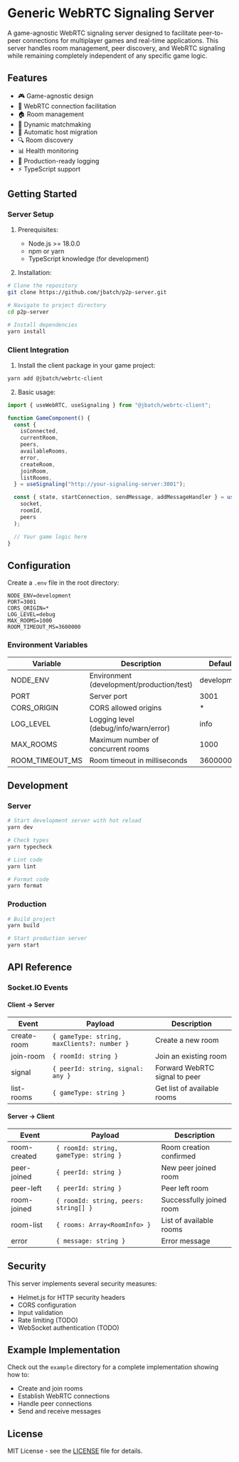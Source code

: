 # Generic WebRTC Signaling Server

A game-agnostic WebRTC signaling server designed to facilitate peer-to-peer connections for multiplayer games and real-time applications. This server handles room management, peer discovery, and WebRTC signaling while remaining completely independent of any specific game logic.

## Features

- 🎮 Game-agnostic design
- 🤝 WebRTC connection facilitation
- 🏠 Room management
- 👥 Dynamic matchmaking
- 🔄 Automatic host migration
- 🔍 Room discovery
- 📊 Health monitoring
- 🚀 Production-ready logging
- ⚡ TypeScript support

## Getting Started

### Server Setup

1. Prerequisites:

   - Node.js >= 18.0.0
   - npm or yarn
   - TypeScript knowledge (for development)

2. Installation:

```bash
# Clone the repository
git clone https://github.com/jbatch/p2p-server.git

# Navigate to project directory
cd p2p-server

# Install dependencies
yarn install
```

### Client Integration

1. Install the client package in your game project:

```bash
yarn add @jbatch/webrtc-client
```

2. Basic usage:

```typescript
import { useWebRTC, useSignaling } from "@jbatch/webrtc-client";

function GameComponent() {
  const {
    isConnected,
    currentRoom,
    peers,
    availableRooms,
    error,
    createRoom,
    joinRoom,
    listRooms,
  } = useSignaling("http://your-signaling-server:3001");

  const { state, startConnection, sendMessage, addMessageHandler } = useWebRTC(
    socket,
    roomId,
    peers
  );

  // Your game logic here
}
```

## Configuration

Create a `.env` file in the root directory:

```env
NODE_ENV=development
PORT=3001
CORS_ORIGIN=*
LOG_LEVEL=debug
MAX_ROOMS=1000
ROOM_TIMEOUT_MS=3600000
```

### Environment Variables

| Variable        | Description                               | Default     |
| --------------- | ----------------------------------------- | ----------- |
| NODE_ENV        | Environment (development/production/test) | development |
| PORT            | Server port                               | 3001        |
| CORS_ORIGIN     | CORS allowed origins                      | \*          |
| LOG_LEVEL       | Logging level (debug/info/warn/error)     | info        |
| MAX_ROOMS       | Maximum number of concurrent rooms        | 1000        |
| ROOM_TIMEOUT_MS | Room timeout in milliseconds              | 3600000     |

## Development

### Server

```bash
# Start development server with hot reload
yarn dev

# Check types
yarn typecheck

# Lint code
yarn lint

# Format code
yarn format
```

### Production

```bash
# Build project
yarn build

# Start production server
yarn start
```

## API Reference

### Socket.IO Events

#### Client → Server

| Event       | Payload                                     | Description                   |
| ----------- | ------------------------------------------- | ----------------------------- |
| create-room | `{ gameType: string, maxClients?: number }` | Create a new room             |
| join-room   | `{ roomId: string }`                        | Join an existing room         |
| signal      | `{ peerId: string, signal: any }`           | Forward WebRTC signal to peer |
| list-rooms  | `{ gameType: string }`                      | Get list of available rooms   |

#### Server → Client

| Event        | Payload                                | Description              |
| ------------ | -------------------------------------- | ------------------------ |
| room-created | `{ roomId: string, gameType: string }` | Room creation confirmed  |
| peer-joined  | `{ peerId: string }`                   | New peer joined room     |
| peer-left    | `{ peerId: string }`                   | Peer left room           |
| room-joined  | `{ roomId: string, peers: string[] }`  | Successfully joined room |
| room-list    | `{ rooms: Array<RoomInfo> }`           | List of available rooms  |
| error        | `{ message: string }`                  | Error message            |

## Security

This server implements several security measures:

- Helmet.js for HTTP security headers
- CORS configuration
- Input validation
- Rate limiting (TODO)
- WebSocket authentication (TODO)

## Example Implementation

Check out the `example` directory for a complete implementation showing how to:

- Create and join rooms
- Establish WebRTC connections
- Handle peer connections
- Send and receive messages

## License

MIT License - see the [LICENSE](LICENSE) file for details.
